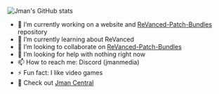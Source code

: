 ![Jman's GitHub stats](https://github-readme-stats.vercel.app/api?username=jman-github&show_icons=true&theme=github_dark)
- 🔭 I’m currently working on a website and [ReVanced-Patch-Bundles](https://github.com/Jman-Github/ReVanced-Patch-Bundles) repository
- 🌱 I’m currently learning about ReVanced
- 👯 I’m looking to collaborate on [ReVanced-Patch-Bundles](https://github.com/Jman-Github/ReVanced-Patch-Bundles)
- 🤔 I’m looking for help with nothing right now
- 📫 How to reach me: Discord (jmanmedia)
- ⚡ Fun fact: I like video games
- 🔗 Check out [Jman Central](https://jmancentral.com)
